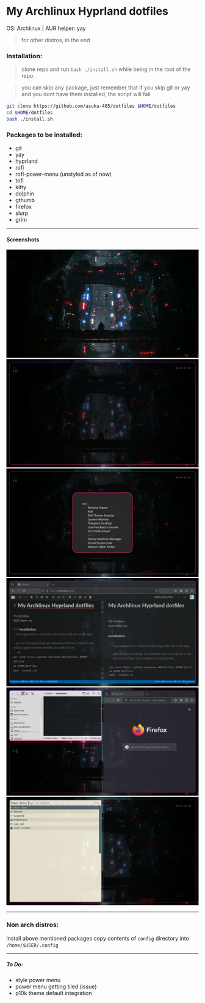 # My Archlinux Hyprland dotfiles

OS: Archlinux | AUR helper: yay

> for other distros, in the end

### Installation:
> clone repo and run `bash ./install.sh` while being in the root of the repo.

> you can skip any package, just remember that if you skip git or yay and you dont have them installed, the script will fail
```sh
git clone https://github.com/asuka-405/dotfiles $HOME/dotfiles
cd $HOME/dotfiles
bash ./install.sh
```
### Packages to be installed:
- git
- yay
- hyprland
- rofi
- rofi-power-menu (unstyled as of now)
- tofi
- kitty
- dolphin
- gthumb
- firefox
- slurp
- grim
___
#### Screenshots
![live wallpaper](screenshots/wallpaper.png)
![terminal](screenshots/kitty.png)
![app menu](screenshots/tofi.png)
![translucent windows](screenshots/firefox.png)
![tiling](screenshots/tiling.png)
![power menu](screenshots/power.png)
___
### Non arch distros:
install above mentioned packages
copy contents of `config` directory into `/home/$USER/.config`
___
##### To Do:
- style power menu
- power menu getting tiled (issue)
- p10k theme default integration


